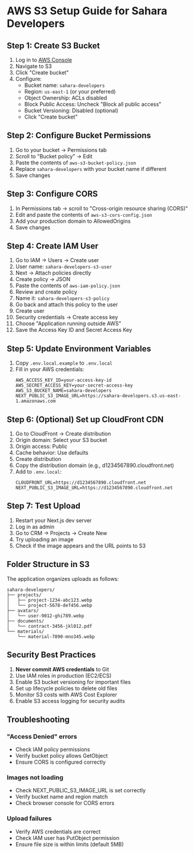 # AWS S3 Setup Guide for Sahara Developers

## Step 1: Create S3 Bucket

1. Log in to [AWS Console](https://console.aws.amazon.com/)
2. Navigate to S3
3. Click "Create bucket"
4. Configure:
   - Bucket name: `sahara-developers`
   - Region: `us-east-1` (or your preferred)
   - Object Ownership: ACLs disabled
   - Block Public Access: Uncheck "Block all public access"
   - Bucket Versioning: Disabled (optional)
   - Click "Create bucket"

## Step 2: Configure Bucket Permissions

1. Go to your bucket → Permissions tab
2. Scroll to "Bucket policy" → Edit
3. Paste the contents of `aws-s3-bucket-policy.json`
4. Replace `sahara-developers` with your bucket name if different
5. Save changes

## Step 3: Configure CORS

1. In Permissions tab → scroll to "Cross-origin resource sharing (CORS)"
2. Edit and paste the contents of `aws-s3-cors-config.json`
3. Add your production domain to AllowedOrigins
4. Save changes

## Step 4: Create IAM User

1. Go to IAM → Users → Create user
2. User name: `sahara-developers-s3-user`
3. Next → Attach policies directly
4. Create policy → JSON
5. Paste the contents of `aws-iam-policy.json`
6. Review and create policy
7. Name it: `sahara-developers-s3-policy`
8. Go back and attach this policy to the user
9. Create user
10. Security credentials → Create access key
11. Choose "Application running outside AWS"
12. Save the Access Key ID and Secret Access Key

## Step 5: Update Environment Variables

1. Copy `.env.local.example` to `.env.local`
2. Fill in your AWS credentials:
   ```
   AWS_ACCESS_KEY_ID=your-access-key-id
   AWS_SECRET_ACCESS_KEY=your-secret-access-key
   AWS_S3_BUCKET_NAME=sahara-developers
   NEXT_PUBLIC_S3_IMAGE_URL=https://sahara-developers.s3.us-east-1.amazonaws.com
   ```

## Step 6: (Optional) Set up CloudFront CDN

1. Go to CloudFront → Create distribution
2. Origin domain: Select your S3 bucket
3. Origin access: Public
4. Cache behavior: Use defaults
5. Create distribution
6. Copy the distribution domain (e.g., d1234567890.cloudfront.net)
7. Add to `.env.local`:
   ```
   CLOUDFRONT_URL=https://d1234567890.cloudfront.net
   NEXT_PUBLIC_S3_IMAGE_URL=https://d1234567890.cloudfront.net
   ```

## Step 7: Test Upload

1. Restart your Next.js dev server
2. Log in as admin
3. Go to CRM → Projects → Create New
4. Try uploading an image
5. Check if the image appears and the URL points to S3

## Folder Structure in S3

The application organizes uploads as follows:
```
sahara-developers/
├── projects/
│   ├── project-1234-abc123.webp
│   └── project-5678-def456.webp
├── avatars/
│   └── user-9012-ghi789.webp
├── documents/
│   └── contract-3456-jkl012.pdf
└── materials/
    └── material-7890-mno345.webp
```

## Security Best Practices

1. **Never commit AWS credentials** to Git
2. Use IAM roles in production (EC2/ECS)
3. Enable S3 bucket versioning for important files
4. Set up lifecycle policies to delete old files
5. Monitor S3 costs with AWS Cost Explorer
6. Enable S3 access logging for security audits

## Troubleshooting

### "Access Denied" errors
- Check IAM policy permissions
- Verify bucket policy allows GetObject
- Ensure CORS is configured correctly

### Images not loading
- Check NEXT_PUBLIC_S3_IMAGE_URL is set correctly
- Verify bucket name and region match
- Check browser console for CORS errors

### Upload failures
- Verify AWS credentials are correct
- Check IAM user has PutObject permission
- Ensure file size is within limits (default 5MB)
